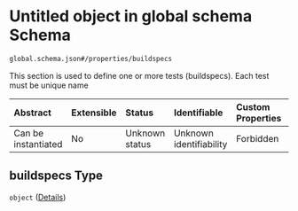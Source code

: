 # Untitled object in global schema Schema

```txt
global.schema.json#/properties/buildspecs
```

This section is used to define one or more tests (buildspecs). Each test must be unique name

| Abstract            | Extensible | Status         | Identifiable            | Custom Properties | Additional Properties | Access Restrictions | Defined In                                                              |
| :------------------ | :--------- | :------------- | :---------------------- | :---------------- | :-------------------- | :------------------ | :---------------------------------------------------------------------- |
| Can be instantiated | No         | Unknown status | Unknown identifiability | Forbidden         | Allowed               | none                | [global.schema.json*](../out/global.schema.json "open original schema") |

## buildspecs Type

`object` ([Details](global-properties-buildspecs.md))
